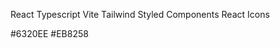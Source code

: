 <!-- Packages -->

React
Typescript
Vite
Tailwind
Styled Components
React Icons

<!-- Colors used: -->

<!-- #242424 : Background -->
<!-- #1b1919 : Container -->
<!-- #e5e7eb : Font-->
#6320EE
#EB8258
